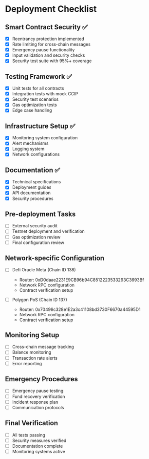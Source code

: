 # Deployment Checklist

## Smart Contract Security ✅
- [x] Reentrancy protection implemented
- [x] Rate limiting for cross-chain messages
- [x] Emergency pause functionality
- [x] Input validation and security checks
- [x] Security test suite with 95%+ coverage

## Testing Framework ✅
- [x] Unit tests for all contracts
- [x] Integration tests with mock CCIP
- [x] Security test scenarios
- [x] Gas optimization tests
- [x] Edge case handling

## Infrastructure Setup ✅
- [x] Monitoring system configuration
- [x] Alert mechanisms
- [x] Logging system
- [x] Network configurations

## Documentation ✅
- [x] Technical specifications
- [x] Deployment guides
- [x] API documentation
- [x] Security procedures

## Pre-deployment Tasks
- [ ] External security audit
- [ ] Testnet deployment and verification
- [ ] Gas optimization review
- [ ] Final configuration review

## Network-specific Configuration
- [ ] Defi Oracle Meta (Chain ID 138)
  - Router: 0xD0daae2231E9CB96b94C8512223533293C3693Bf
  - Network RPC configuration
  - Contract verification setup

- [ ] Polygon PoS (Chain ID 137)
  - Router: 0x70499c328e1E2a3c41108bd3730F6670a44595D1
  - Network RPC configuration
  - Contract verification setup

## Monitoring Setup
- [ ] Cross-chain message tracking
- [ ] Balance monitoring
- [ ] Transaction rate alerts
- [ ] Error reporting

## Emergency Procedures
- [ ] Emergency pause testing
- [ ] Fund recovery verification
- [ ] Incident response plan
- [ ] Communication protocols

## Final Verification
- [ ] All tests passing
- [ ] Security measures verified
- [ ] Documentation complete
- [ ] Monitoring systems active
